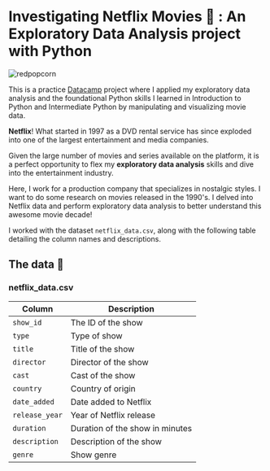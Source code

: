 # Investigating Netflix Movies 🎥 : An Exploratory Data Analysis project with Python

![redpopcorn](https://github.com/user-attachments/assets/5a6e9894-49fd-4388-a12e-70e2c1963193)


This is a practice [Datacamp](https://app.datacamp.com/) project where I applied my exploratory data analysis and the foundational Python skills I learned in Introduction to Python and Intermediate Python by manipulating and visualizing movie data.

**Netflix**! What started in 1997 as a DVD rental service has since exploded into one of the largest entertainment and media companies.

Given the large number of movies and series available on the platform, it is a perfect opportunity to flex my **exploratory data analysis** skills and dive into the entertainment industry.

Here, I work for a production company that specializes in nostalgic styles. I want to do some research on movies released in the 1990's. I delved into Netflix data and perform exploratory data analysis to better understand this awesome movie decade!

I worked with the dataset `netflix_data.csv`, along with the following table detailing the column names and descriptions.

## The data 📑
### **netflix_data.csv**
| Column | Description |
|--------|-------------|
| `show_id` | The ID of the show |
| `type` | Type of show |
| `title` | Title of the show |
| `director` | Director of the show |
| `cast` | Cast of the show |
| `country` | Country of origin |
| `date_added` | Date added to Netflix |
| `release_year` | Year of Netflix release |
| `duration` | Duration of the show in minutes |
| `description` | Description of the show |
| `genre` | Show genre |

